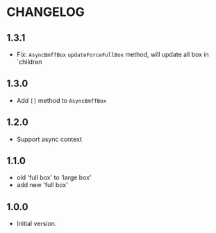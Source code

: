 # CHANGELOG

## 1.3.1

- Fix: `AsyncBmffBox` `updateForceFullBox` method, will update all box in `children

## 1.3.0

- Add `[]` method to `AsyncBmffBox`

## 1.2.0

- Support async context

## 1.1.0

- old 'full box' to 'large box'
- add new 'full box'

## 1.0.0

- Initial version.
